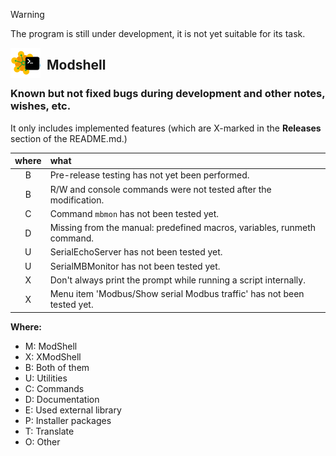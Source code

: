 > [!WARNING]
> The program is still under development, it is not yet suitable for its task.  
>

<img align="left" style="float: left; margin: 0 10px 0 0;" alt="ModShell icon" src="desktop/modshell.png">   

## Modshell

### Known but not fixed bugs during development and other notes, wishes, etc.

It only includes implemented features (which are X-marked in the **Releases** 
section of the README.md.)  

|where|what                                                                    |
|:---:|:-----------------------------------------------------------------------|
|  B  |Pre-release testing has not yet been performed.                         |
|  B  |R/W and console commands were not tested after the modification.        |
|  C  |Command `mbmon` has not been tested yet.                                |
|  D  |Missing from the manual: predefined macros, variables, runmeth command. |
|  U  |SerialEchoServer has not been tested yet.                               |
|  U  |SerialMBMonitor has not been tested yet.                                |
|  X  |Don't always print the prompt while running a script internally.        |
|  X  |Menu item 'Modbus/Show serial Modbus traffic' has not been tested yet.  |

**Where:**
  - M: ModShell
  - X: XModShell
  - B: Both of them
  - U: Utilities
  - C: Commands
  - D: Documentation
  - E: Used external library
  - P: Installer packages
  - T: Translate
  - O: Other
